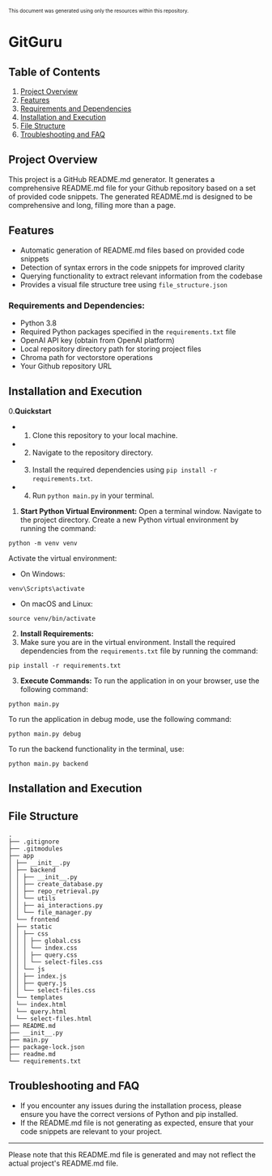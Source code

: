 <sup><sub>This document was generated using only the resources within this repository.</sup></sub>

# GitGuru

## Table of Contents
1. [Project Overview](#project-overview)
2. [Features](#features)
3. [Requirements and Dependencies](#requirements-and-dependencies)
4. [Installation and Execution](#installation-and-execution-instructions)
5. [File Structure](#file-structure)
6. [Troubleshooting and FAQ](#troubleshooting-and-faq)

## Project Overview
This project is a GitHub README.md generator. It generates a comprehensive README.md file for your Github repository based on a set of provided code snippets. The generated README.md is designed to be comprehensive and long, filling more than a page.

## Features
- Automatic generation of README.md files based on provided code snippets
- Detection of syntax errors in the code snippets for improved clarity
- Querying functionality to extract relevant information from the codebase
- Provides a visual file structure tree using `file_structure.json`

### Requirements and Dependencies:
- Python 3.8
- Required Python packages specified in the `requirements.txt` file
- OpenAI API key (obtain from OpenAI platform)
- Local repository directory path for storing project files
- Chroma path for vectorstore operations
- Your Github repository URL

## Installation and Execution
0.**Quickstart**
- 1. Clone this repository to your local machine.
- 2. Navigate to the repository directory.
- 3. Install the required dependencies using `pip install -r requirements.txt`.
- 4. Run `python main.py` in your terminal.
1. **Start Python Virtual Environment:**
Open a terminal window. Navigate to the project directory. Create a new Python virtual environment by running the command:
```
python -m venv venv
```
Activate the virtual environment:
- On Windows:
```
venv\Scripts\activate
```
- On macOS and Linux:
```
source venv/bin/activate
```

2. **Install Requirements:**
3. Make sure you are in the virtual environment. Install the required dependencies from the `requirements.txt` file by running the command:
```
pip install -r requirements.txt
```

3. **Execute Commands:**
To run the application in on your browser, use the following command:
```
python main.py
```
To run the application in debug mode, use the following command:
```
python main.py debug
```
To run the backend functionality in the terminal, use:
```
python main.py backend
```

## Installation and Execution


## File Structure
```
.
├── .gitignore
├── .gitmodules
├── app
│ ├── __init__.py
│ ├── backend
│ │ ├── __init__.py
│ │ ├── create_database.py
│ │ ├── repo_retrieval.py
│ │ └── utils
│ │ ├── ai_interactions.py
│ │ └── file_manager.py
│ └── frontend
│ ├── static
│ │ ├── css
│ │ │ ├── global.css
│ │ │ └── index.css
│ │ │ ├── query.css
│ │ │ └── select-files.css
│ │ └── js
│ │ ├── index.js
│ │ ├── query.js
│ │ └── select-files.css
│ └── templates
│ └── index.html
│ └── query.html
│ └── select-files.html
├── README.md
├── __init__.py
├── main.py
├── package-lock.json
├── readme.md
└── requirements.txt
```

## Troubleshooting and FAQ
- If you encounter any issues during the installation process, please ensure you have the correct versions of Python and pip installed.
- If the README.md file is not generating as expected, ensure that your code snippets are relevant to your project.

---
Please note that this README.md file is generated and may not reflect the actual project's README.md file.
